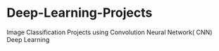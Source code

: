 # Deep-Learning-Projects
Image Classification Projects using Convolution Neural Network( CNN) Deep Learning 
